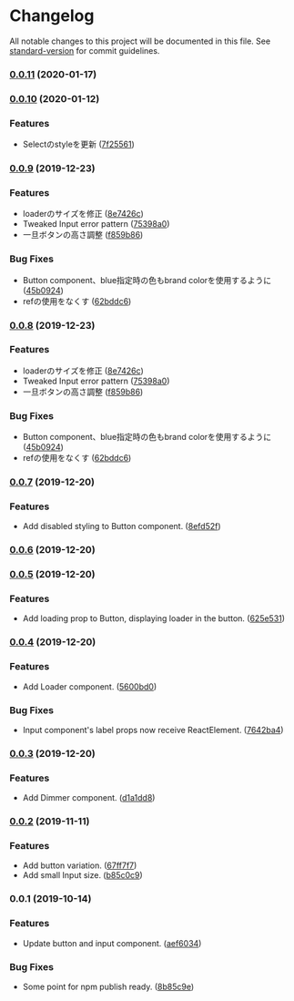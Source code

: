 # Changelog

All notable changes to this project will be documented in this file. See [standard-version](https://github.com/conventional-changelog/standard-version) for commit guidelines.

### [0.0.11](https://github.com/urdoc/urdoc-ui/compare/v0.0.10...v0.0.11) (2020-01-17)

### [0.0.10](https://github.com/urdoc/urdoc-ui/compare/v0.0.9...v0.0.10) (2020-01-12)


### Features

* Selectのstyleを更新 ([7f25561](https://github.com/urdoc/urdoc-ui/commit/7f25561cbc5eb5ea5c6d812b39a5ea0c3d6067b8))

### [0.0.9](https://github.com/urdoc/urdoc-ui/compare/v0.0.7...v0.0.9) (2019-12-23)


### Features

* loaderのサイズを修正 ([8e7426c](https://github.com/urdoc/urdoc-ui/commit/8e7426c6b1d047757c62655913b96a2b700f2f33))
* Tweaked Input error pattern ([75398a0](https://github.com/urdoc/urdoc-ui/commit/75398a00613b95e0e325c2ecf88770477be6c4af))
* 一旦ボタンの高さ調整 ([f859b86](https://github.com/urdoc/urdoc-ui/commit/f859b8673f2c0d5f0f5dc43e9ee7811cd0bfca8b))


### Bug Fixes

* Button component、blue指定時の色もbrand colorを使用するように ([45b0924](https://github.com/urdoc/urdoc-ui/commit/45b0924805be446ecb133e1fee5327997a3572a5))
* refの使用をなくす ([62bddc6](https://github.com/urdoc/urdoc-ui/commit/62bddc60c7eef020774e4cb523706f00bfd38db3))

### [0.0.8](https://github.com/urdoc/urdoc-ui/compare/v0.0.7...v0.0.8) (2019-12-23)


### Features

* loaderのサイズを修正 ([8e7426c](https://github.com/urdoc/urdoc-ui/commit/8e7426c6b1d047757c62655913b96a2b700f2f33))
* Tweaked Input error pattern ([75398a0](https://github.com/urdoc/urdoc-ui/commit/75398a00613b95e0e325c2ecf88770477be6c4af))
* 一旦ボタンの高さ調整 ([f859b86](https://github.com/urdoc/urdoc-ui/commit/f859b8673f2c0d5f0f5dc43e9ee7811cd0bfca8b))


### Bug Fixes

* Button component、blue指定時の色もbrand colorを使用するように ([45b0924](https://github.com/urdoc/urdoc-ui/commit/45b0924805be446ecb133e1fee5327997a3572a5))
* refの使用をなくす ([62bddc6](https://github.com/urdoc/urdoc-ui/commit/62bddc60c7eef020774e4cb523706f00bfd38db3))

### [0.0.7](https://github.com/urdoc/urdoc-ui/compare/v0.0.6...v0.0.7) (2019-12-20)


### Features

* Add disabled styling to Button component. ([8efd52f](https://github.com/urdoc/urdoc-ui/commit/8efd52fa26c550c01e8d85116be74a7263d94b8a))

### [0.0.6](https://github.com/urdoc/urdoc-ui/compare/v0.0.5...v0.0.6) (2019-12-20)

### [0.0.5](https://github.com/urdoc/urdoc-ui/compare/v0.0.4...v0.0.5) (2019-12-20)


### Features

* Add loading prop to Button, displaying loader in the button. ([625e531](https://github.com/urdoc/urdoc-ui/commit/625e531a2f880c988ac06fe5fca15d32cd14fe9a))

### [0.0.4](https://github.com/urdoc/urdoc-ui/compare/v0.0.3...v0.0.4) (2019-12-20)


### Features

* Add Loader component. ([5600bd0](https://github.com/urdoc/urdoc-ui/commit/5600bd06fe37c9d8695733c51d97b39760ecc6c0))


### Bug Fixes

* Input component's label props now receive ReactElement. ([7642ba4](https://github.com/urdoc/urdoc-ui/commit/7642ba44325e6859f9e872886e0eb6a22ad92740))

### [0.0.3](https://github.com/urdoc/urdoc-ui/compare/v0.0.2...v0.0.3) (2019-12-20)


### Features

* Add Dimmer component. ([d1a1dd8](https://github.com/urdoc/urdoc-ui/commit/d1a1dd8854b8e359f9e591bafe66303b68c9452e))

### [0.0.2](https://github.com/urdoc/urdoc-ui/compare/v0.0.1...v0.0.2) (2019-11-11)


### Features

* Add button variation. ([67ff7f7](https://github.com/urdoc/urdoc-ui/commit/67ff7f7f3b538931bcb0b6eb84c2c38d642cddd5))
* Add small Input size. ([b85c0c9](https://github.com/urdoc/urdoc-ui/commit/b85c0c9acd3306df3e8e8a16b3f26bf936eed7cd))

### 0.0.1 (2019-10-14)


### Features

* Update button and input component. ([aef6034](https://github.com/urdoc/urdoc-ui/commit/aef6034c33980ae08376d5422fb62f5568dbfced))


### Bug Fixes

* Some point for npm publish ready. ([8b85c9e](https://github.com/urdoc/urdoc-ui/commit/8b85c9e7ec8da143c6f2c542fde9b2fb3e052a52))
